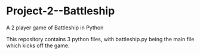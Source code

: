 # Project-2--Battleship
A 2 player game of Battleship in Python

This repository contains 3 python files, with battleship.py being the main file which kicks off the game.

